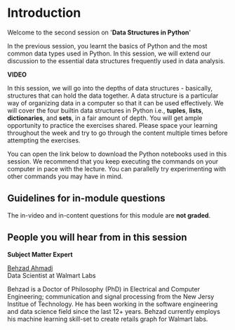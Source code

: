 # Introduction

Welcome to the second session on '**Data Structures in Python**'

In the previous session, you learnt the basics of Python and the most common data types used in Python. In this session, we will extend our discussion to the essential data structures frequently used in data analysis.

**VIDEO**

In this session, we will go into the depths of data structures - basically, structures that can hold the data together. A data structure is a particular way of organizing data in a computer so that it can be used effectively. We will cover the four builtin data structures in Python i.e., **tuples**, **lists**, **dictionaries**, and **sets**, in a fair amount of depth. You will get ample opportunity to practice the exercises shared. Please space your learning throughout the week and try to go through the content multiple times before attempting the exercises.

You can open the link below to download the Python notebooks used in this session. We recommend that you keep executing the commands on your computer in pace with the lecture. You can parallelly try experimenting with other commands you may have in mind.

## Guidelines for in-module questions

The in-video and in-content questions for this module are **not graded**.

## People you will hear from in this session

**Subject Matter Expert**

[Behzad Ahmadi](https://www.linkedin.com/in/behzad-ahmadi)  
Data Scientist at Walmart Labs

Behzad is a Doctor of Philosophy (PhD) in Electrical and Computer Engineering; communication and signal processing from the New Jersy Institue of Technology. He has been working in the software engineering and data science field since the last 12+ years. Behzad currently employs his machine learning skill-set to create retails graph for Walmart labs.
